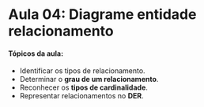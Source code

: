 # Aula 04: Diagrame entidade relacionamento

#### Tópicos da aula:

- Identificar os tipos de relacionamento.
- Determinar o **grau de um relacionamento**.
- Reconhecer os **tipos de cardinalidade**.
- Representar relacionamentos no **DER**.
